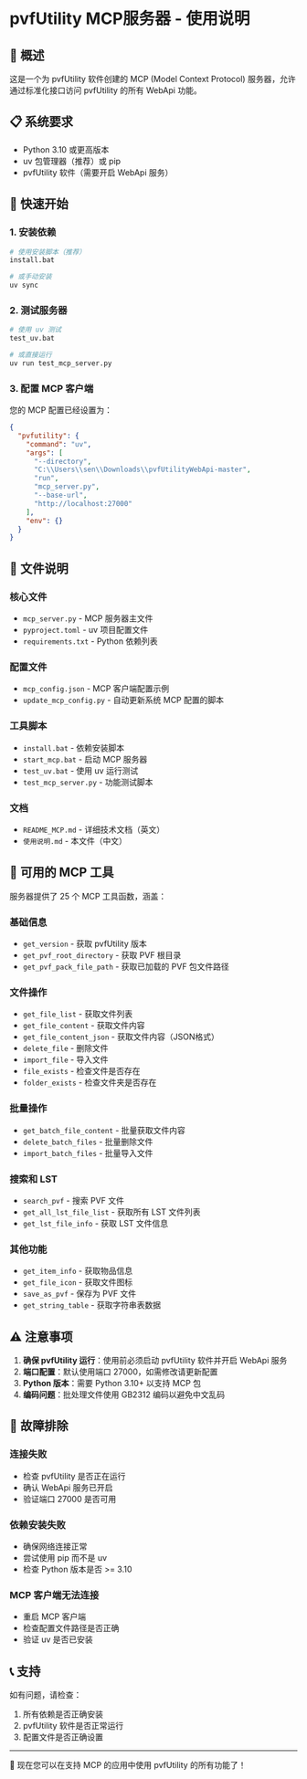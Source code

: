 # pvfUtility MCP服务器 - 使用说明

## 🎯 概述
这是一个为 pvfUtility 软件创建的 MCP (Model Context Protocol) 服务器，允许通过标准化接口访问 pvfUtility 的所有 WebApi 功能。

## 📋 系统要求
- Python 3.10 或更高版本
- uv 包管理器（推荐）或 pip
- pvfUtility 软件（需要开启 WebApi 服务）

## 🚀 快速开始

### 1. 安装依赖
```bash
# 使用安装脚本（推荐）
install.bat

# 或手动安装
uv sync
```

### 2. 测试服务器
```bash
# 使用 uv 测试
test_uv.bat

# 或直接运行
uv run test_mcp_server.py
```

### 3. 配置 MCP 客户端
您的 MCP 配置已经设置为：
```json
{
  "pvfutility": {
    "command": "uv",
    "args": [
      "--directory",
      "C:\\Users\\sen\\Downloads\\pvfUtilityWebApi-master",
      "run",
      "mcp_server.py",
      "--base-url",
      "http://localhost:27000"
    ],
    "env": {}
  }
}
```

## 📁 文件说明

### 核心文件
- `mcp_server.py` - MCP 服务器主文件
- `pyproject.toml` - uv 项目配置文件
- `requirements.txt` - Python 依赖列表

### 配置文件
- `mcp_config.json` - MCP 客户端配置示例
- `update_mcp_config.py` - 自动更新系统 MCP 配置的脚本

### 工具脚本
- `install.bat` - 依赖安装脚本
- `start_mcp.bat` - 启动 MCP 服务器
- `test_uv.bat` - 使用 uv 运行测试
- `test_mcp_server.py` - 功能测试脚本

### 文档
- `README_MCP.md` - 详细技术文档（英文）
- `使用说明.md` - 本文件（中文）

## 🔧 可用的 MCP 工具

服务器提供了 25 个 MCP 工具函数，涵盖：

### 基础信息
- `get_version` - 获取 pvfUtility 版本
- `get_pvf_root_directory` - 获取 PVF 根目录
- `get_pvf_pack_file_path` - 获取已加载的 PVF 包文件路径

### 文件操作
- `get_file_list` - 获取文件列表
- `get_file_content` - 获取文件内容
- `get_file_content_json` - 获取文件内容（JSON格式）
- `delete_file` - 删除文件
- `import_file` - 导入文件
- `file_exists` - 检查文件是否存在
- `folder_exists` - 检查文件夹是否存在

### 批量操作
- `get_batch_file_content` - 批量获取文件内容
- `delete_batch_files` - 批量删除文件
- `import_batch_files` - 批量导入文件

### 搜索和 LST
- `search_pvf` - 搜索 PVF 文件
- `get_all_lst_file_list` - 获取所有 LST 文件列表
- `get_lst_file_info` - 获取 LST 文件信息

### 其他功能
- `get_item_info` - 获取物品信息
- `get_file_icon` - 获取文件图标
- `save_as_pvf` - 保存为 PVF 文件
- `get_string_table` - 获取字符串表数据

## ⚠️ 注意事项

1. **确保 pvfUtility 运行**：使用前必须启动 pvfUtility 软件并开启 WebApi 服务
2. **端口配置**：默认使用端口 27000，如需修改请更新配置
3. **Python 版本**：需要 Python 3.10+ 以支持 MCP 包
4. **编码问题**：批处理文件使用 GB2312 编码以避免中文乱码

## 🐛 故障排除

### 连接失败
- 检查 pvfUtility 是否正在运行
- 确认 WebApi 服务已开启
- 验证端口 27000 是否可用

### 依赖安装失败
- 确保网络连接正常
- 尝试使用 pip 而不是 uv
- 检查 Python 版本是否 >= 3.10

### MCP 客户端无法连接
- 重启 MCP 客户端
- 检查配置文件路径是否正确
- 验证 uv 是否已安装

## 📞 支持

如有问题，请检查：
1. 所有依赖是否正确安装
2. pvfUtility 软件是否正常运行
3. 配置文件是否正确设置

---

🎉 现在您可以在支持 MCP 的应用中使用 pvfUtility 的所有功能了！